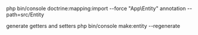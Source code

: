 php bin/console doctrine:mapping:import --force "App\Entity" annotation --path=src/Entity

generate getters and setters
php bin/console make:entity --regenerate